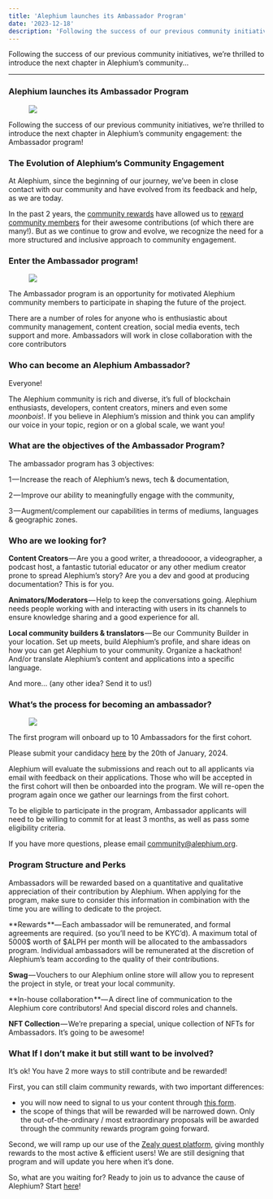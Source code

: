 ```yaml
---
title: 'Alephium launches its Ambassador Program'
date: '2023-12-18'
description: 'Following the success of our previous community initiatives, we’re thrilled to introduce the next chapter in Alephium’s community…'
---
```


Following the success of our previous community initiatives, we’re thrilled to introduce the next chapter in Alephium’s community…

---

### **Alephium launches its Ambassador Program**

<figure id="e33e" class="graf graf--figure graf-after--h3">
<img src="https://cdn-images-1.medium.com/max/800/0*hkOc55_JzrspA-4W" class="graf-image" data-image-id="0*hkOc55_JzrspA-4W" data-width="1600" data-height="943" data-is-featured="true" />
</figure>

Following the success of our previous community initiatives, we’re thrilled to introduce the next chapter in Alephium’s community engagement: the Ambassador program!

### **The Evolution of Alephium’s Community Engagement**

At Alephium, since the beginning of our journey, we’ve been in close contact with our community and have evolved from its feedback and help, as we are today.

In the past 2 years, the <a href="https://github.com/alephium/community/blob/master/Grant%26RewardProgram.md" class="markup--anchor markup--p-anchor" data-href="https://github.com/alephium/community/blob/master/Grant%26RewardProgram.md" rel="noopener" target="_blank">community rewards</a> have allowed us to <a href="https://medium.com/@alephium/one-year-of-community-contributions-b3142b243e3e" class="markup--anchor markup--p-anchor" data-href="https://medium.com/@alephium/one-year-of-community-contributions-b3142b243e3e" target="_blank">reward community members</a> for their awesome contributions (of which there are many!). But as we continue to grow and evolve, we recognize the need for a more structured and inclusive approach to community engagement.

### **Enter the Ambassador program!**

<figure id="cc8b" class="graf graf--figure graf-after--h3">
<img src="https://cdn-images-1.medium.com/max/800/0*cW2rpai1lcnmA3D-" class="graf-image" data-image-id="0*cW2rpai1lcnmA3D-" data-width="1600" data-height="914" />
</figure>

The Ambassador program is an opportunity for motivated Alephium community members to participate in shaping the future of the project.

There are a number of roles for anyone who is enthusiastic about community management, content creation, social media events, tech support and more. Ambassadors will work in close collaboration with the core contributors

### **Who can become an Alephium Ambassador?**

Everyone!

The Alephium community is rich and diverse, it’s full of blockchain enthusiasts, developers, content creators, miners and even some _moonbois_!. If you believe in Alephium’s mission and think you can amplify our voice in your topic, region or on a global scale, we want you!

### **What are the objectives of the Ambassador Program?**

The ambassador program has 3 objectives:

1 — Increase the reach of Alephium’s news, tech & documentation,

2 — Improve our ability to meaningfully engage with the community,

3 — Augment/complement our capabilities in terms of mediums, languages & geographic zones.

### **Who are we looking for?**

**Content Creators** — Are you a good writer, a threadoooor, a videographer, a podcast host, a fantastic tutorial educator or any other medium creator prone to spread Alephium’s story? Are you a dev and good at producing documentation? This is for you.

**Animators/Moderators** — Help to keep the conversations going. Alephium needs people working with and interacting with users in its channels to ensure knowledge sharing and a good experience for all.

**Local community builders & translators** — Be our Community Builder in your location. Set up meets, build Alephium’s profile, and share ideas on how you can get Alephium to your community. Organize a hackathon! And/or translate Alephium’s content and applications into a specific language.

And more… (any other idea? Send it to us!)

### **What’s the process for becoming an ambassador?**

<figure id="8bf1" class="graf graf--figure graf-after--h3">
<img src="https://cdn-images-1.medium.com/max/800/0*4P7fsvQ82EY3HOm5" class="graf-image" data-image-id="0*4P7fsvQ82EY3HOm5" data-width="1600" data-height="914" />
</figure>

The first program will onboard up to 10 Ambassadors for the first cohort.

Please submit your candidacy <a href="https://forms.gle/e4BVqssCHPVnGpWS7" class="markup--anchor markup--p-anchor" data-href="https://forms.gle/e4BVqssCHPVnGpWS7" rel="noopener" target="_blank">here</a> by the 20th of January, 2024.

Alephium will evaluate the submissions and reach out to all applicants via email with feedback on their applications. Those who will be accepted in the first cohort will then be onboarded into the program. We will re-open the program again once we gather our learnings from the first cohort.

To be eligible to participate in the program, Ambassador applicants will need to be willing to commit for at least 3 months, as well as pass some eligibility criteria.

If you have more questions, please email <a href="mailto:community@alephium.org" class="markup--anchor markup--p-anchor" data-href="mailto:community@alephium.org" target="_blank">community@alephium.org</a>.

### **Program Structure and Perks**

Ambassadors will be rewarded based on a quantitative and qualitative appreciation of their contribution by Alephium. When applying for the program, make sure to consider this information in combination with the time you are willing to dedicate to the project.

**Rewards **— Each ambassador will be remunerated, and formal agreements are required. (so you’ll need to be KYC’d). A maximum total of 5000\$ worth of \$ALPH per month will be allocated to the ambassadors program. Individual ambassadors will be remunerated at the discretion of Alephium’s team according to the quality of their contributions.

**Swag** — Vouchers to our Alephium online store will allow you to represent the project in style, or treat your local community.

**In-house collaboration **— A direct line of communication to the Alephium core contributors! And special discord roles and channels.

**NFT Collection** — We’re preparing a special, unique collection of NFTs for Ambassadors. It’s going to be awesome!

### **What If I don’t make it but still want to be involved?**

It’s ok! You have 2 more ways to still contribute and be rewarded!

First, you can still claim community rewards, with two important differences:

- you will now need to signal to us your content through <a href="https://docs.google.com/forms/d/e/1FAIpQLSeaSouXl-Hwd_lZohwgysqk-8whc9bydHuVpSCr1C6IoDHuoA/viewform" class="markup--anchor markup--p-anchor" data-href="https://docs.google.com/forms/d/e/1FAIpQLSeaSouXl-Hwd_lZohwgysqk-8whc9bydHuVpSCr1C6IoDHuoA/viewform" rel="noopener" target="_blank">this form</a>.
- the scope of things that will be rewarded will be narrowed down. Only the out-of-the-ordinary / most extraordinary proposals will be awarded through the community rewards program going forward.

Second, we will ramp up our use of the <a href="https://zealy.io/c/alephium/questboard" class="markup--anchor markup--p-anchor" data-href="https://zealy.io/c/alephium/questboard" rel="noopener" target="_blank">Zealy quest platform</a>, giving monthly rewards to the most active & efficient users! We are still designing that program and will update you here when it’s done.

So, what are you waiting for? Ready to join us to advance the cause of Alephium? Start <a href="https://forms.gle/e4BVqssCHPVnGpWS7" class="markup--anchor markup--p-anchor" data-href="https://forms.gle/e4BVqssCHPVnGpWS7" rel="noopener" target="_blank">here</a>!
